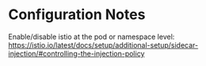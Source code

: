 # Configuration Notes
Enable/disable istio at the pod or namespace level: 
https://istio.io/latest/docs/setup/additional-setup/sidecar-injection/#controlling-the-injection-policy

